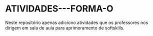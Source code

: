 # ATIVIDADES---FORMA-O
Neste repositório apenas adiciono atividades que os professores nos dirigem em sala de aula para aprimoramento de softskills.
